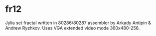fr12
====

Jylia set fractal written in 80286/80287 assembler by Arkady Antipin & Andrew Ryzhkov.
Uses VGA extended video mode 360x480-256.
